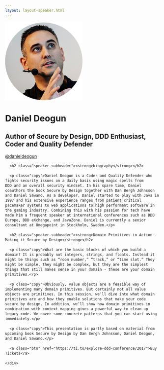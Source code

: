 ```yaml
---
layout: layout-speaker.html
---
```


<div class="container section featured-speaker">
  <div class="row">
    <div class="col-xs-12 col-sm-2 img-container">
      <img class="speaker-page-img" src="../img/speakers/Daniel-Deogun-ON.png" />
      </div>
    <div class="col-xs-12 col-sm-10 copy-container">
      <h1 class="speaker-header">Daniel Deogun</h1>
      <h2 class="speaker-subtitle">Author of Secure by Design, DDD Enthusiast, Coder and Quality Defender</h2>
      <p class="copy"><a class="speaker-handle" href="https://twitter.com/@danieldeogun
" target="_blank">@danieldeogun</a></p>

      <h2 class="speaker-subheader"><strong>biography</strong></h2>

      <p class="copy">Daniel Deogun is a Coder and Quality Defender who fights security issues on a daily basis using magic spells from DDD and an overall security mindset. In his spare time, Daniel coauthors the book Secure by Design together with Dan Bergh Johnsson and Daniel Sawano. As a developer, Daniel started to play with Java in 1997 and his extensive experience ranges from patient critical pacemaker systems to web applications to high performant software in the gaming industry. Combining this with his passion for tech have made him a frequent speaker at international conferences such as DDD Europe, DDD eXchange, and JavaZone. Daniel is currently a senior consultant at Omegapoint in Stockholm, Sweden.</p>

      <h2 class="speaker-subheader"><strong>Domain Primitives in Action - Making it Secure by Design</strong></h2>

      <p class="copy">What are the basic blocks of which you build a domain? It is probably not integers, strings, and floats. Instead it might be things such as “room number,” “track,” or “time slot.” They might be simple, they might be complex, but they are the simplest things that still makes sense in your domain - these are your domain primitives.</p>

      <p class="copy">Obviously, value objects are a feasible way of implementing many domain primitives. But certainly not all value objects are primitives. In this session, we’ll dive into what domain primitives are and how they enable solutions that make your code secure by design. In addition, we’ll show how domain primitives in combination with context mapping gives a powerful way to clean up legacy code. We cover some concrete patterns that you can start using immediately.</p>

      <p class="copy">This presentation is partly based on material from upcoming book Secure by Design by Dan Bergh Johnsson, Daniel Deogun, and Daniel Sawano.</p>

      <a class="btn" href="https://ti.to/explore-ddd-conference/2017">Buy Tickets</a>

    </div>
</div>
</div>
